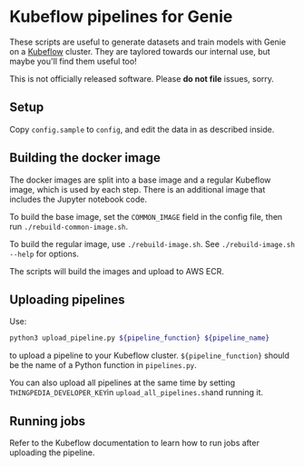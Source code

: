# Kubeflow pipelines for Genie

These scripts are useful to generate datasets and train models with Genie
on a [Kubeflow](https://kubeflow.org) cluster. They are taylored towards our
internal use, but maybe you'll find them useful too!

This is not officially released software. Please **do not file** issues, sorry.

## Setup

Copy `config.sample` to `config`, and edit the data in as described inside.

## Building the docker image

The docker images are split into a base image and a regular Kubeflow image,
which is used by each step. There is an additional image that includes the
Jupyter notebook code.

To build the base image, set the `COMMON_IMAGE` field in the config file, then
run `./rebuild-common-image.sh`.

To build the regular image, use `./rebuild-image.sh`. See `./rebuild-image.sh --help`
for options.

The scripts will build the images and upload to AWS ECR.

## Uploading pipelines

Use:

```bash
python3 upload_pipeline.py ${pipeline_function} ${pipeline_name}
```

to upload a pipeline to your Kubeflow cluster. `${pipeline_function}` should be
the name of a Python function in `pipelines.py`.

You can also upload all pipelines at the same time by setting `THINGPEDIA_DEVELOPER_KEY`in `upload_all_pipelines.sh`and running it.

## Running jobs

Refer to the Kubeflow documentation to learn how to run jobs after uploading
the pipeline.
